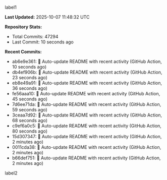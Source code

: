 
label1 
<!-- ACTIVITY_START -->
**Last Updated:** 2025-10-07 11:48:32 UTC

**Repository Stats:**
- Total Commits: 47294
- Last Commit: 10 seconds ago

**Recent Commits:**
- ab6e9e361: 🤖 Auto-update README with recent activity (GitHub Action, 10 seconds ago)
- db4ef906b: 🤖 Auto-update README with recent activity (GitHub Action, 23 seconds ago)
- eb8e49a91: 🤖 Auto-update README with recent activity (GitHub Action, 36 seconds ago)
- fe56aaa10: 🤖 Auto-update README with recent activity (GitHub Action, 45 seconds ago)
- 7d6ee71da: 🤖 Auto-update README with recent activity (GitHub Action, 59 seconds ago)
- 3ceaa7d92: 🤖 Auto-update README with recent activity (GitHub Action, 68 seconds ago)
- c9ef6a0c5: 🤖 Auto-update README with recent activity (GitHub Action, 80 seconds ago)
- 15d307347: 🤖 Auto-update README with recent activity (GitHub Action, 2 minutes ago)
- 0011cda38: 🤖 Auto-update README with recent activity (GitHub Action, 2 minutes ago)
- b66def751: 🤖 Auto-update README with recent activity (GitHub Action, 2 minutes ago)
<!-- ACTIVITY_END -->

label2
